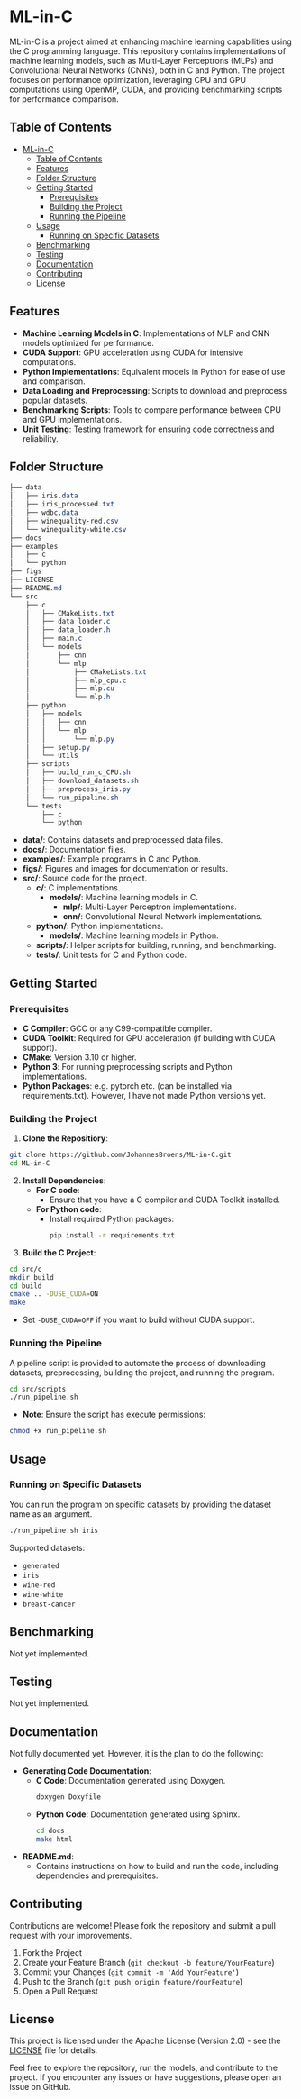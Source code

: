 # ML-in-C
ML-in-C is a project aimed at enhancing machine learning capabilities using the C programming language. This repository contains implementations of machine learning models, such as Multi-Layer Perceptrons (MLPs) and Convolutional Neural Networks (CNNs), both in C and Python. The project focuses on performance optimization, leveraging CPU and GPU computations using OpenMP, CUDA, and providing benchmarking scripts for performance comparison.

## Table of Contents
- [ML-in-C](#ml-in-c)
  - [Table of Contents](#table-of-contents)
  - [Features](#features)
  - [Folder Structure](#folder-structure)
  - [Getting Started](#getting-started)
    - [Prerequisites](#prerequisites)
    - [Building the Project](#building-the-project)
    - [Running the Pipeline](#running-the-pipeline)
  - [Usage](#usage)
    - [Running on Specific Datasets](#running-on-specific-datasets)
  - [Benchmarking](#benchmarking)
  - [Testing](#testing)
  - [Documentation](#documentation)
  - [Contributing](#contributing)
  - [License](#license)

## Features
- **Machine Learning Models in C**: Implementations of MLP and CNN models optimized for performance.
- **CUDA Support**: GPU acceleration using CUDA for intensive computations.
- **Python Implementations**: Equivalent models in Python for ease of use and comparison.
- **Data Loading and Preprocessing**: Scripts to download and preprocess popular datasets.
- **Benchmarking Scripts**: Tools to compare performance between CPU and GPU implementations.
- **Unit Testing**: Testing framework for ensuring code correctness and reliability.

## Folder Structure
```scss
├── data
│   ├── iris.data
│   ├── iris_processed.txt
│   ├── wdbc.data
│   ├── winequality-red.csv
│   └── winequality-white.csv
├── docs
├── examples
│   ├── c
│   └── python
├── figs
├── LICENSE
├── README.md
└── src
    ├── c
    │   ├── CMakeLists.txt
    │   ├── data_loader.c
    │   ├── data_loader.h
    │   ├── main.c
    │   └── models
    │       ├── cnn
    │       └── mlp
    │           ├── CMakeLists.txt
    │           ├── mlp_cpu.c
    │           ├── mlp.cu
    │           └── mlp.h
    ├── python
    │   ├── models
    │   │   ├── cnn
    │   │   └── mlp
    │   │       └── mlp.py
    │   ├── setup.py
    │   └── utils
    ├── scripts
    │   ├── build_run_c_CPU.sh
    │   ├── download_datasets.sh
    │   ├── preprocess_iris.py
    │   └── run_pipeline.sh
    └── tests
        ├── c
        └── python
```
- **data/**: Contains datasets and preprocessed data files.
- **docs/**: Documentation files.
- **examples/**: Example programs in C and Python.
- **figs/**: Figures and images for documentation or results.
- **src/**: Source code for the project.
  - **c/**: C implementations.
    - **models/**: Machine learning models in C.
      - **mlp/**: Multi-Layer Perceptron implementations.
      - **cnn/**: Convolutional Neural Network implementations.
  - **python/**: Python implementations.
    - **models/**: Machine learning models in Python.
  - **scripts/**: Helper scripts for building, running, and benchmarking.
  - **tests/**: Unit tests for C and Python code.


## Getting Started
### Prerequisites
- **C Compiler**: GCC or any C99-compatible compiler.
- **CUDA Toolkit**: Required for GPU acceleration (if building with CUDA support).
- **CMake**: Version 3.10 or higher.
- **Python 3**: For running preprocessing scripts and Python implementations.
- **Python Packages**: e.g. pytorch etc. (can be installed via requirements.txt). However, I have not made Python versions yet.

### Building the Project
1. **Clone the Repositiory**: 
```bash
git clone https://github.com/JohannesBroens/ML-in-C.git
cd ML-in-C
```
2. **Install Dependencies**: 
    - **For C code**:
      - Ensure that you have a C compiler and CUDA Toolkit installed. 
    - **For Python code**:
      - Install required Python packages: 
        ```bash
        pip install -r requirements.txt
        ```
3. **Build the C Project**:
```bash
cd src/c
mkdir build
cd build
cmake .. -DUSE_CUDA=ON
make
```
- Set `-DUSE_CUDA=OFF` if you want to build without CUDA support.
### Running the Pipeline
A pipeline script is provided to automate the process of downloading datasets, preprocessing, building the project, and running the program.
```bash
cd src/scripts
./run_pipeline.sh
```
- **Note**: Ensure the script has execute permissions: 
```bash
chmod +x run_pipeline.sh
```
## Usage
### Running on Specific Datasets
You can run the program on specific datasets by providing the dataset name as an argument. 
```bash
./run_pipeline.sh iris
```
Supported datasets:
- `generated`
- `iris`
- `wine-red`
- `wine-white`
- `breast-cancer`
## Benchmarking
Not yet implemented. 

## Testing
Not yet implemented. 

## Documentation
Not fully documented yet. However, it is the plan to do the following: 
- **Generating Code Documentation**: 
  - **C Code**: Documentation generated using Doxygen. 
    ```bash
    doxygen Doxyfile
    ```
  - **Python Code**: Documentation generated using Sphinx. 
    ```bash
    cd docs
    make html
    ```
- **README.md**:
  - Contains instructions on how to build and run the code, including dependencies and prerequisites.

## Contributing
Contributions are welcome! Please fork the repository and submit a pull request with your improvements.
1. Fork the Project
2. Create your Feature Branch (`git checkout -b feature/YourFeature`)
3. Commit your Changes (`git commit -m 'Add YourFeature'`)
4. Push to the Branch (`git push origin feature/YourFeature`)
5. Open a Pull Request

## License
This project is licensed under the Apache License (Version 2.0) - see the [LICENSE](LICENSE) file for details. 
  
  
  
  
Feel free to explore the repository, run the models, and contribute to the project. If you encounter any issues or have suggestions, please open an issue on GitHub.
<!---

# DELETE BELOW
I wish to improve my  "ML in C" abilities. Hence making a repo without any other pupose than that - for now. 

## Current next steps
**Test the Updated Code**: Compile and run the program to ensure that it works correctly and efficiently.

**Benchmarking**: Measure the performance of both the CPU and GPU implementations under similar conditions to compare their execution times and resource usage.

**Further Optimization**: Explore additional optimization techniques, such as vectorization or using optimized math libraries.

## Folder structure
```scss
├── LICENSE
├── README.md
├── .gitignore
├── docs/
│   └── ... (Documentation files)
├── examples/
│   ├── c/
│   │   └── ... (Example C programs)
│   └── python/
│       └── ... (Example Python scripts)
├── src/
│   ├── c/
│   │   ├── CMakeLists.txt
│   │   ├── models/
│   │   │   ├── mlp/
│   │   │   │   ├── mlp.cu
│   │   │   │   ├── mlp.h
│   │   │   │   └── ... (Other MLP-related files)
│   │   │   ├── cnn/
│   │   │   │   └── ... (CNN implementation in C)
│   │   │   └── ... (Other models)
│   │   └── utils/
│   │       └── ... (Utility functions)
│   ├── python/
│   │   ├── setup.py
│   │   ├── models/
│   │   │   ├── mlp.py
│   │   │   ├── cnn.py
│   │   │   └── ... (Other models)
│   │   └── utils/
│   │       └── ... (Utility modules)
|   └── data/
|       └── ... (Datasets or data processing scripts)
├── tests/
│   ├── c/
│   │   └── ... (Unit tests for C code)
│   └── python/
│       └── ... (Unit tests for Python code)
├── scripts/
│   └── ... (Helper scripts, e.g., for building or running benchmarks)
└── requirements.txt
```
update to (add comments and remove some stuff to give idea):
```scss
├── data
│   ├── iris.data
│   ├── iris_processed.txt
│   ├── wdbc.data
│   ├── winequality-red.csv
│   └── winequality-white.csv
├── docs
├── examples
│   ├── c
│   └── python
├── figs
├── LICENSE
├── README.md
└── src
    ├── c
    │   ├── CMakeLists.txt
    │   ├── data_loader.c
    │   ├── data_loader.h
    │   ├── main.c
    │   └── models
    │       ├── cnn
    │       └── mlp
    │           ├── CMakeLists.txt
    │           ├── mlp_cpu.c
    │           ├── mlp.cu
    │           └── mlp.h
    ├── python
    │   ├── models
    │   │   ├── cnn
    │   │   └── mlp
    │   │       └── mlp.py
    │   ├── setup.py
    │   └── utils
    ├── scripts
    │   ├── build_run_c_CPU.sh
    │   ├── download_datasets.sh
    │   ├── preprocess_iris.py
    │   └── run_pipeline.sh
    └── tests
        ├── c
        └── python
```

## Checklist
**Benchmark Scripts**: Under `scripts/` create scripts that:
- Train models with the same data.
- Measure training time and performance metrics.
- Generate comparison reports or plots.

**Data Formats**: Standardize data loading and saving formats to ensure consistency.

### Documentation
- **README.md**: Update with instructions on how to build and run my code, including dependencies and prerequisites.
- **Docs Generation**: Use Doxygen for C code and Sphinx for Python code to generate documentation from comments.

### Testing
**Unit Tests**: Under `tests/`, write unit tests for both C and Python code.

**C Tests**: Use a testing framework like CUnit or Unity.
**Python Tests**: Use unittest, pytest, or similar frameworks.

-->